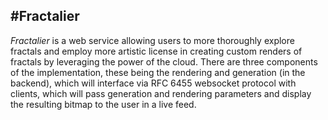 #Fractalier
----

_Fractalier_ is a web service allowing users to more thoroughly explore fractals 
and employ more artistic license in creating custom renders of fractals by 
leveraging the power of the cloud. There are three components of the 
implementation, these being the rendering and generation (in the backend), which 
will interface via RFC 6455 websocket protocol with clients, which will pass 
generation and rendering parameters and display the resulting bitmap to the user in 
a live feed.
